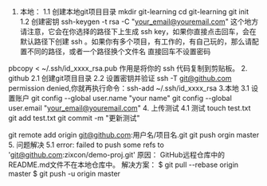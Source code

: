 1. 本地：
1.1 创建本地git项目目录
mkdir git-learning
cd git-learning
git init
1.2 创建密钥
ssh-keygen -t rsa -C "your_email@youremail.com"
 这个地方请注意，它会在你选择的路径下上生成 ssh key，如果你直接点击回车，会在默认路径下创建 ssh 。如果你有多个项目，有工作的，有自己玩的，那么请配置不同的路径，或者一个路径换个文件名
 直接回车不设置密码

pbcopy < ~/.ssh/id_xxxx_rsa.pub
 作用是将你的 ssh 代码复制到剪贴板。
2. github
2.1 创建git项目目录
2.2 设置密钥并验证
ssh -T git@github.com
 permission denied,你就再执行命令：ssh-add ~/.ssh/id_xxxx_rsa
3.本地
3.1 设置账户
git config --global user.name "your name"
git config --global user.email "your_email@youremail.com"
4. 上传测试
4.1 测试
touch test.txt
git add test.txt
git commit -m "更新测试"

git remote add origin git@github.com:用户名/项目名.git 
git push orgin master
5. 问题解决
5.1 error: failed to push some refs to 'git@github.com:zixcon/demo-proj.git'
原因： 
GitHub远程仓库中的README.md文件不在本地仓库中。 
解决方案：
$ git pull --rebase origin master
$ git push -u origin master
